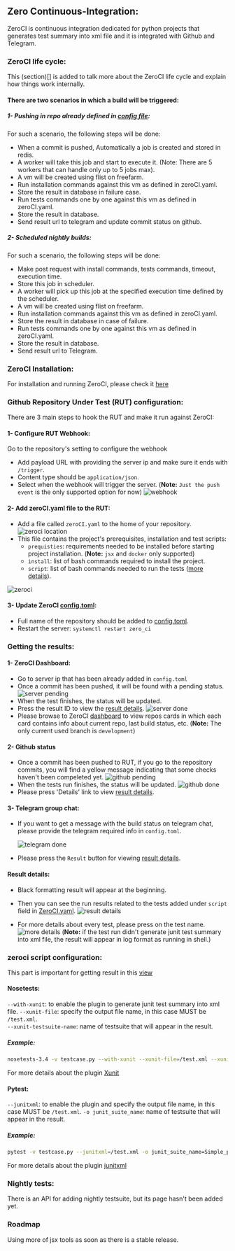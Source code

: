 ## Zero Continuous-Integration:

ZeroCI is continuous integration dedicated for python projects that generates test summary into xml file and it is integrated with Github and Telegram.

### ZeroCI life cycle:
This (section)[] is added to talk more about the ZeroCI life cycle and explain how things work internally.

#### There are two scenarios in which a build will be triggered:

##### 1- Pushing in repo already defined in [config file](config.toml):
 For such a scenario, the following steps will be done:

- When a commit is pushed, Automatically a job is created and stored in redis.
- A worker will take this job and start to execute it. (Note: There are 5 workers that can handle only up to 5 jobs max).
- A vm will be created using flist on freefarm.
- Run installation commands against this vm as defined in zeroCI.yaml.
- Store the result in database in failure case.
- Run tests commands one by one against this vm as defined in zeroCI.yaml.
- Store the result in database.
- Send result url to telegram and update commit status on github.

##### 2- Scheduled nightly builds:
For such a scenario, the following steps will be done:

- Make post request with install commands, tests commands, timeout, execution time.
- Store this job in scheduler.
- A worker will pick up this job at the specified execution time defined by the scheduler.
- A vm will be created using flist on freefarm.
- Run installation commands against this vm as defined in zeroCI.yaml.
- Store the result in database in case of failure.
- Run tests commands one by one against this vm as defined in zeroCI.yaml.
- Store the result in database.
- Send result url to Telegram.

### ZeroCI Installation:

For installation and running ZeroCI, please check it [here](/install/README.md)

### Github Repository Under Test (RUT) configuration:

There are 3 main steps to hook the RUT and make it run against ZeroCI:

#### 1- Configure RUT Webhook:

Go to the repository's setting to configure the webhook
- Add payload URL with providing the server ip and make sure it ends with `/trigger`.
- Content type should be `application/json`.
- Select when the webhook will trigger the server. (**Note:** `Just the push event` is the only supported option for now)
![webhook](pictures/webhook.png)

#### 2- Add zeroCI.yaml file to the RUT:

- Add a file called `zeroCI.yaml` to the home of your repository.
  ![zeroci location](/pictures/repo_home.png)
- This file contains the project's prerequisites, installation and test scripts:
    - `prequisties`: requirements needed to be installed before starting project installation.
      (**Note:** `jsx` and `docker` only supported)
    - `install`: list of bash commands required to install the project.
    - `script`: list of bash commands needed to run the tests ([more details](#zeroci-script-configuration)).

![zeroci](/pictures/zeroci.png)

#### 3- Update ZeroCI [config.toml](config.toml):

- Full name of the repository should be added to [config.toml](config.toml).
- Restart the server: `systemctl restart zero_ci`

### Getting the results:

#### 1- ZeroCI Dashboard:

- Go to server ip that has been already added in `config.toml`
- Once a commit has been pushed, it will be found with a pending status.
  ![server pending](/pictures/server_pending.png)
- When the test finishes, the status will be updated.
- Press the result ID to view the [result details](#result-details).
  ![server done](/pictures/server_done.png)
- Please browse to ZeroCI [dashboard](/pictures/dashboard.png) to view repos cards in which each card contains  info about current
  repo, last build status, etc.
(**Note:** The only current used branch is `development`)



#### 2- Github status

- Once a commit has been pushed to RUT, if you go to the repository commits, you will find a yellow message indicating 
  that some checks haven't been compeleted yet.
  ![github pending](/pictures/github_pending.png)
- When the tests run finishes, the status will be updated.
  ![github done](/pictures/github_done.png)
- Please press 'Details' link to view [result details](#result-details).


#### 3- Telegram group chat:

- If you want to get a message with the build status on telegram chat, please provide the telegram required info in  `config.toml`.

  ![telegram done](/pictures/telegram_done.png)
- Please press the `Result` button for viewing [result details](#result-details).

#### Result details:

- Black formatting result will appear at the beginning.
- Then you can see the run results related to the tests added under `script` field in [ZeroCI.yaml](#2--zerociyaml).
  ![result details](/pictures/result_details.png)

- For more details about every test, please press on the test name.
  ![more details](/pictures/more_details.png)
  (**Note:** if the test run didn't generate junit test summary into xml file, the result will appear in log format as running in shell.)

### zeroci script configuration:

This part is important for getting result in this [view](#result-details)

#### Nosetests:

`--with-xunit`: to enable the plugin to generate junit test summary into xml file.
`--xunit-file`: specify the output file name, in this case MUST be `/test.xml`.  
`--xunit-testsuite-name`: name of testsuite that will appear in the result.

##### Example:
```bash
nosetests-3.4 -v testcase.py --with-xunit --xunit-file=/test.xml --xunit-testsuite-name=Simple_nosetest
```
For more details about the plugin [Xunit](https://nose.readthedocs.io/en/latest/plugins/xunit.html)

#### Pytest:

`--junitxml`: to enable the plugin and specify the output file name, in this case MUST be `/test.xml`.
`-o junit_suite_name`: name of testsuite that will appear in the result.

##### Example:
```bash
pytest -v testcase.py --junitxml=/test.xml -o junit_suite_name=Simple_pytest
```
For more details about the plugin [junitxml](https://docs.pytest.org/en/latest/usage.html#creating-junitxml-format-files)

### Nightly tests:

There is an API for adding nightly testsuite, but its page hasn't been added yet.


### Roadmap
Using more of jsx tools as soon as there is a stable release.
